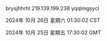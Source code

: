 brysjhhrhl 219.139.199.238 yqqlmgsycl

2024年 10月 26日 星期六 01:30:02 CST

2024年 10月 25日 星期五 17:30:02 GMT
